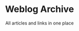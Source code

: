 ---
layout: archive
title: Weblog Archive
class: cv
subtitle: All articles and links in one place
---